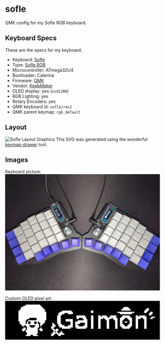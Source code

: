 # sofle

QMK config for my Sofle RGB keyboard.

## Keyboard Specs

These are the specs for my keyboard:
- Keyboard: [Sofle](https://github.com/josefadamcik/SofleKeyboard)
- Type: [Sofle RGB](https://josefadamcik.github.io/SofleKeyboard/build_guide_rgb.html)
- Microcontroller: ATmega32U4
- Bootloader: Caterina
- Firmware: [QMK](https://github.com/qmk/qmk_firmware)
- Vendor: [KeebMaker](https://keebmaker.com)
- OLED display: yes (`ssd1306`)
- RGB Lighting: yes
- Rotary Encoders: yes
- QMK keyboard id: `sofle/rev1`
- QMK parent keymap: `rgb_default`

## Layout

![Sofle Layout Graphics](./images/keymap.svg)
This SVG was generated using the wonderful [keymap-drawer](https://github.com/caksoylar/keymap-drawer) tool.

## Images

Keyboard picture:
![Sofle Keyboard Image](./images/sofle_rgb.jpg)

Custom OLED pixel art:
![Gaimon (from One Piece) OLED Pixel Art](./images/gaimon_oled_10x.png)
